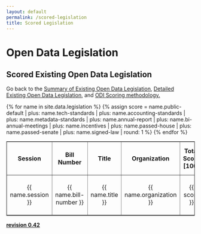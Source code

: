 ```yaml
---
layout: default
permalink: /scored-legislation
title: Scored Legislation
---
```


# Open Data Legislation
## Scored Existing Open Data Legislation
Go back to the <a target="_blank" href="/legislation">Summary of Existing Open Data Legislation</a>, <a target="_blank" href="/detailed-legislation">Detailed Existing Open Data Legislation</a>, and <a target="_blank" href="/scoring">ODI Scoring methodology.</a>
<table cellpadding="10" border="1">
	<tr>
		<th>Session</th>
		<th>Bill Number</th>
		<th>Title</th>
		<th>Organization</th>
		<th>Total Score [100]</th>
		<th>Score Public Default</th>
		<th>Score Tech Standards</th>
		<th>Score Accounting Standards</th>
		<th>Score Metadata Standards</th>
		<th>Score Annual Report</th>
		<th>Score Bi-Annual Report</th>
		<th>Score Incentives</th>
		<th>Score Passed House</th>
		<th>Score Passed Senate</th>
		<th>Score Signed Law</th>
	</tr>
{% for name in site.data.legislation %}
{% assign score = name.public-default | plus: name.tech-standards | plus: name.accounting-standards | plus: name.metadata-standards | plus: name.annual-report | plus: name.bi-annual-meetings | plus: name.incentives | plus: name.passed-house | plus: name.passed-senate | plus: name.signed-law | round: 1 %}
  <tr>
  	<td class="tablecolumn"  align="center">{{ name.session }}</td>
  	<td class="tablecolumn"  align="center">{{ name.bill-number }}</td>
  	<td class="tablecolumn largetablecolumn"  align="center">{{ name.title }}</td>
  	<td class="tablecolumn"  align="center">{{ name.organization }}</td>
  	<td class="tablecolumn"  align="center">{{ score }}</td>
  	<td class="tablecolumn"  align="center">{{ name.public-default }}</td>
  	<td class="tablecolumn"  align="center">{{ name.tech-standards }}</td>
  	<td class="tablecolumn"  align="center">{{ name.accounting-standards }}</td>
  	<td class="tablecolumn"  align="center">{{ name.metadata-standards }}</td>
  	<td class="tablecolumn"  align="center">{{ name.annual-report }}</td>
  	<td class="tablecolumn"  align="center">{{ name.bi-annual-meetings }}</td>
  	<td class="tablecolumn"  align="center">{{ name.incentives }}</td>
  	<td class="tablecolumn"  align="center">{{ name.passed-house }}</td>
  	<td class="tablecolumn"  align="center">{{ name.passed-senate }}</td>
  	<td class="tablecolumn"  align="center">{{ name.signed-law }}</td>
  </tr>
{% endfor %}
</table>

**<a target="_blank" href="https://github.com/opendatainitiative/opendatalegislation/tree/0.42">revision 0.42</a>**
